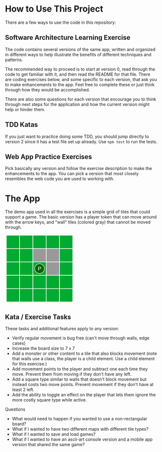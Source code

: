 # How to Use This Project

There are a few ways to use the code in this repository:

## Software Architecture Learning Exercise
The code contains several versions of the same app, written and organized in different
ways to help illustrate the benefits of different techniques and patterns.

The recommended way to proceed is to start at version 0, read through the code to get
familiar with it, and then read the README for that file. There are coding exercises
below, and some specific to each version, that ask you to make enhancements to the app.
Feel free to complete these or just think through how they would be accomplished.

There are also some questions for each version that encourage you to think through
next steps for the application and how the current version might help or hinder them.


## TDD Katas
If you just want to practice doing some TDD, you should jump directly to version 2 since
it has a test file set up already. Use `npm test` to run the tests.


## Web App Practice Exercises
Pick basically any version and follow the exercise description to make the enhancements to the app.
You can pick a version that most closely resembles the web code you are used to working with.


# The App

The demo app used in all the exercises is a simple grid of tiles that could support a
game. The basic version has a player token that can move around with the arrow keys,
and "wall" tiles (colored gray) that cannot be moved through.

![Tile Game](tilegame.png)


## Kata / Exercise Tasks
These tasks and additional features apply to any version:

   * Verify regular movement is bug free (can't move through walls, edge cases)
   * Increase the board size to 7 x 7
   * Add a monster or other content to a tile that also blocks movement 
     (note that walls use a class, the player is a child element. Use a child element for this exercise.)
   * Add movement points to the player and subtract one each time they move.
     Prevent them from moving if they don't have any left.
   * Add a square type similar to walls that doesn't block movement but instead
     costs two move points. Prevent movement if they don't have at least 2 left.
   * Add the ability to toggle an effect on the player that lets them ignore the
     more costly square type while active.


Questions
   * What would need to happen if you wanted to use a non-rectangular board?
   * What if I wanted to have two different maps with different tile types?
   * What if I wanted to save and load games?
   * What if I wanted to have an ascii-art console version and a mobile app 
     version that shared the same game?
